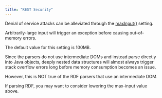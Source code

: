 ```yaml
---
title: "REST Security"
---
```


Denial of service attacks can be alleviated through the [maxInput()]({{API_DOCS}}/org/apache/juneau/rest/annotation/Rest.html#maxInput()) setting.

Arbitrarily-large input will trigger an exception before causing out-of-memory errors.

The default value for this setting is 100MB.

Since the parsers do not use intermediate DOMs and instead parse directly into Java objects, deeply nested data
structures will almost always trigger stack overflow errors long before memory consumption becomes an issue.

However, this is NOT true of the RDF parsers that use an intermediate DOM.

If parsing RDF, you may want to consider lowering the max-input value above.
